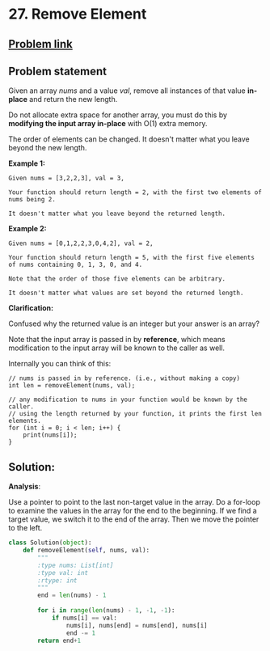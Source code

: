 # 27. Remove Element

## [Problem link](https://leetcode.com/problems/remove-element/)

## Problem statement

Given an array _nums_ and a value _val_, remove all instances of that value **in-place** and return the new length.

Do not allocate extra space for another array, you must do this by **modifying the input array in-place** with O\(1\) extra memory.

The order of elements can be changed. It doesn't matter what you leave beyond the new length.

**Example 1:**

```text
Given nums = [3,2,2,3], val = 3,

Your function should return length = 2, with the first two elements of nums being 2.

It doesn't matter what you leave beyond the returned length.
```

**Example 2:**

```text
Given nums = [0,1,2,2,3,0,4,2], val = 2,

Your function should return length = 5, with the first five elements of nums containing 0, 1, 3, 0, and 4.

Note that the order of those five elements can be arbitrary.

It doesn't matter what values are set beyond the returned length.
```

**Clarification:**

Confused why the returned value is an integer but your answer is an array?

Note that the input array is passed in by **reference**, which means modification to the input array will be known to the caller as well.

Internally you can think of this:

```text
// nums is passed in by reference. (i.e., without making a copy)
int len = removeElement(nums, val);

// any modification to nums in your function would be known by the caller.
// using the length returned by your function, it prints the first len elements.
for (int i = 0; i < len; i++) {
    print(nums[i]);
}
```

## Solution:

**Analysis**:

Use a pointer to point to the last non-target value in the array. Do a for-loop to examine the values in the array for the end to the beginning. If we find a target value, we switch it to the end of the array. Then we move the pointer to the left.

```python
class Solution(object):
    def removeElement(self, nums, val):
        """
        :type nums: List[int]
        :type val: int
        :rtype: int
        """
        end = len(nums) - 1
        
        for i in range(len(nums) - 1, -1, -1):
            if nums[i] == val:
                nums[i], nums[end] = nums[end], nums[i]
                end -= 1
        return end+1
```

